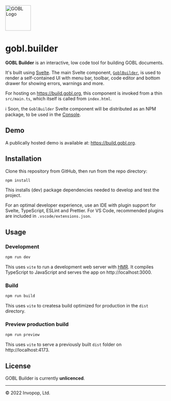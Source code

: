 <img src="https://github.com/invopop/gobl/blob/main/gobl_logo_black_rgb.svg?raw=true" width="80" alt="GOBL Logo">

# gobl.builder

**GOBL Builder** is an interactive, low code tool for building GOBL documents.

It's built using [Svelte](https://svelte.dev/).
The main Svelte component, [`GoblBuilder`](src/GoblBuilder.svelte), is used to
render a self-contained UI with menu bar, toolbar, code editor and bottom drawer
for showing errors, warnings and more.

For hosting on https://build.gobl.org, this component is invoked from a thin
`src/main.ts`, which itself is called from `index.html`.

ℹ️ Soon, the `GoblBuilder` Svelte component will be distributed as an NPM
package, to be used in the [Console](https://github.com/invopop/console-ui).

## Demo

A publically hosted demo is available at: https://build.gobl.org.

## Installation

Clone this repository from GitHub, then run from the repo directory:

```sh
npm install
```

This installs (dev) package dependencies needed to develop and test the project.

For an optimal developer experience, use an IDE with plugin support for Svelte,
TypeScript, ESLint and Prettier. For VS Code, recommended plugins are included
in `.vscode/extensions.json`.

## Usage

### Development

```sh
npm run dev
```

This uses `vite` to run a development web server with
[HMR](https://vitejs.dev/guide/features.html#hot-module-replacement). It
compiles TypeScript to JavaScript and serves the app on http://localhost:3000.

### Build

```sh
npm run build
```

This uses `vite` to createsa build optimized for production in the `dist`
directory.

### Preview production build

```sh
npm run preview
```

This uses `vite` to serve a previously built `dist` folder on
http://localhost:4173.

## License

GOBL Builder is currently **unlicenced**.

---

© 2022 Invopop, Ltd.
